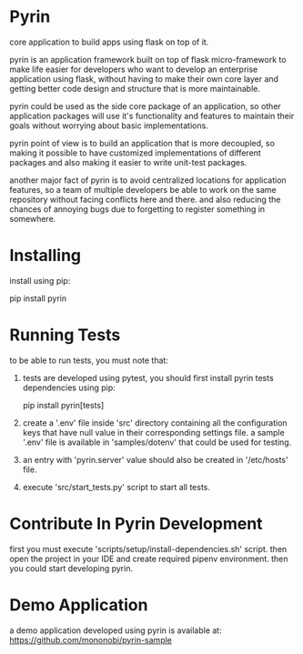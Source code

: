 # Pyrin

core application to build apps using flask on top of it.

pyrin is an application framework built on top of flask micro-framework to make 
life easier for developers who want to develop an enterprise application 
using flask, without having to make their own core layer and getting better code
design and structure that is more maintainable.

pyrin could be used as the side core package of an application, so other application 
packages will use it's functionality and features to maintain their goals without 
worrying about basic implementations.

pyrin point of view is to build an application that is more decoupled, so making it possible to
have customized implementations of different packages and also making it easier to write
unit-test packages.

another major fact of pyrin is to avoid centralized locations for application features, so a team
of multiple developers be able to work on the same repository without facing conflicts here
and there. and also reducing the chances of annoying bugs due to forgetting to register
something in somewhere.

# Installing

install using pip:

pip install pyrin

# Running Tests

to be able to run tests, you must note that:

1. tests are developed using pytest, you should first 
   install pyrin tests dependencies using pip:
   
   pip install pyrin[tests]
 
2. create a '.env' file inside 'src' directory containing all the configuration 
   keys that have null value in their corresponding settings file. a sample '.env'
   file is available in 'samples/dotenv' that could be used for testing.

3. an entry with 'pyrin.server' value should also be created in '/etc/hosts' file.

4. execute 'src/start_tests.py' script to start all tests.

# Contribute In Pyrin Development

first you must execute 'scripts/setup/install-dependencies.sh' script.
then open the project in your IDE and create required pipenv environment.
then you could start developing pyrin.

# Demo Application

a demo application developed using pyrin is available at:
https://github.com/mononobi/pyrin-sample

